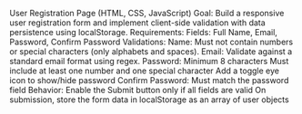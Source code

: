  User Registration Page (HTML, CSS, JavaScript)
Goal: Build a responsive user registration form and implement client-side validation with data persistence using localStorage.
Requirements:
Fields: Full Name, Email, Password, Confirm Password
Validations:
Name: Must not contain numbers or special characters (only alphabets and spaces).
Email: Validate against a standard email format using regex.
Password:
Minimum 8 characters
Must include at least one number and one special character
Add a toggle eye icon to show/hide password
Confirm Password: Must match the password field
Behavior:
Enable the Submit button only if all fields are valid
On submission, store the form data in localStorage as an array of user objects
